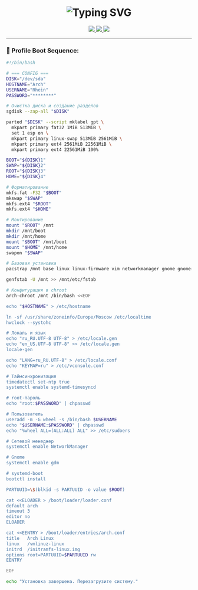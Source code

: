 <h1 align="center">
  <img src="https://readme-typing-svg.demolab.com?font=Fira+Code&duration=3000&pause=1000&color=FF0055&center=true&vCenter=true&width=435&lines=Rhein+Sakatoku;true+hacker;cyberpsycho+mode+%F0%9F%92%80" alt="Typing SVG" />
</h1>


<p align="center">
  <a href="https://rheinsakatoku.github.io" target="_blank">
    <img src="https://komarev.com/ghpvc/?username=RheinSakatoku&style=flat-square&color=ff0066&label=cyber%20scans" />
  </a>
  <a href="https://rheinsakatoku.github.io" target="_blank">
    <img src="https://img.shields.io/badge/%20status-CYBERACTIVE-%23ff0066?style=flat-square&logo=codersrank&logoColor=white" />
  </a>
  <a href="https://rheinsakatoku.github.io" target="_blank">
    <img src="https://img.shields.io/badge/%20brainmode-unstable%20-%23ff0033?style=flat-square&logo=probot&logoColor=white" />
  </a>
</p>



---

### 🧠 Profile Boot Sequence:

```bash
#!/bin/bash

# === CONFIG ===
DISK="/dev/sda"     
HOSTNAME="Arch"
USERNAME="Rhein"
PASSWORD="********"

# Очистка диска и создание разделов
sgdisk --zap-all "$DISK"

parted "$DISK" --script mklabel gpt \
  mkpart primary fat32 1MiB 513MiB \
  set 1 esp on \
  mkpart primary linux-swap 513MiB 2561MiB \
  mkpart primary ext4 2561MiB 22561MiB \
  mkpart primary ext4 22561MiB 100%

BOOT="${DISK}1"
SWAP="${DISK}2"
ROOT="${DISK}3"
HOME="${DISK}4"

# Форматирование
mkfs.fat -F32 "$BOOT"
mkswap "$SWAP"
mkfs.ext4 "$ROOT"
mkfs.ext4 "$HOME"

# Монтирование
mount "$ROOT" /mnt
mkdir /mnt/boot
mkdir /mnt/home
mount "$BOOT" /mnt/boot
mount "$HOME" /mnt/home
swapon "$SWAP"

# Базовая установка
pacstrap /mnt base linux linux-firmware vim networkmanager gnome gnome-tweaks gdm xorg

genfstab -U /mnt >> /mnt/etc/fstab

# Конфигурация в chroot
arch-chroot /mnt /bin/bash <<EOF

echo "$HOSTNAME" > /etc/hostname

ln -sf /usr/share/zoneinfo/Europe/Moscow /etc/localtime
hwclock --systohc

# Локаль и язык
echo "ru_RU.UTF-8 UTF-8" > /etc/locale.gen
echo "en_US.UTF-8 UTF-8" >> /etc/locale.gen
locale-gen

echo "LANG=ru_RU.UTF-8" > /etc/locale.conf
echo "KEYMAP=ru" > /etc/vconsole.conf

# Таймсинхронизация
timedatectl set-ntp true
systemctl enable systemd-timesyncd

# root-пароль
echo "root:$PASSWORD" | chpasswd

# Пользователь
useradd -m -G wheel -s /bin/bash $USERNAME
echo "$USERNAME:$PASSWORD" | chpasswd
echo "%wheel ALL=(ALL:ALL) ALL" >> /etc/sudoers

# Сетевой менеджер
systemctl enable NetworkManager

# Gnome
systemctl enable gdm

# systemd-boot
bootctl install

PARTUUID=\$(blkid -s PARTUUID -o value $ROOT)

cat <<ELOADER > /boot/loader/loader.conf
default arch
timeout 3
editor no
ELOADER

cat <<EENTRY > /boot/loader/entries/arch.conf
title   Arch Linux
linux   /vmlinuz-linux
initrd  /initramfs-linux.img
options root=PARTUUID=$PARTUUID rw
EENTRY

EOF

echo "Установка завершена. Перезагрузите систему."

